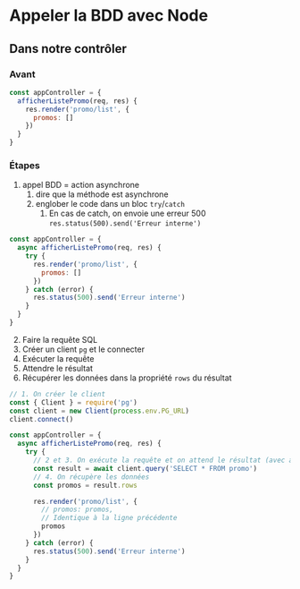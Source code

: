 # Appeler la BDD avec Node

## Dans notre contrôler

### Avant

```js
const appController = {
  afficherListePromo(req, res) {
    res.render('promo/list', {
      promos: []
    })
  }
}
```

### Étapes

1. appel BDD = action asynchrone
   1. dire que la méthode est asynchrone
   2. englober le code dans un bloc `try`/`catch`
      1. En cas de catch, on envoie une erreur 500 `res.status(500).send('Erreur interne')`
   
```js
const appController = {
  async afficherListePromo(req, res) {
    try {
      res.render('promo/list', {
        promos: []
      })
    } catch (error) {
      res.status(500).send('Erreur interne')
    }
  }
}
```

2. Faire la requête SQL
  1. Créer un client `pg` et le connecter
  2. Exécuter la requête
  3. Attendre le résultat
  4. Récupérer les données dans la propriété `rows` du résultat

```js
// 1. On créer le client
const { Client } = require('pg')
const client = new Client(process.env.PG_URL)
client.connect()

const appController = {
  async afficherListePromo(req, res) {
    try {
      // 2 et 3. On exécute la requête et on attend le résultat (avec await)
      const result = await client.query('SELECT * FROM promo')
      // 4. On récupère les données
      const promos = result.rows

      res.render('promo/list', {
        // promos: promos,
        // Identique à la ligne précédente
        promos
      })
    } catch (error) {
      res.status(500).send('Erreur interne')
    }
  }
}
```
